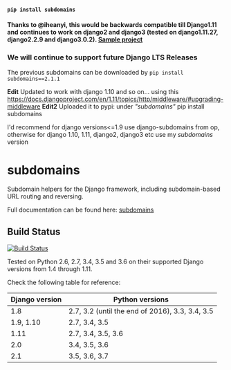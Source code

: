 #### `pip install subdomains`

#### Thanks to @iheanyi, this would be backwards compatible till Django1.11 and continues to work on django2 and django3 (tested on django1.11.27, django2.2.9 and django3.0.2). [Sample project](https://github.com/abe312/testing-subdomains)

### We will continue to support future Django LTS Releases

The previous subdomains can be downloaded by `pip install subdomains==2.1.1`

**Edit** Updated to work with django 1.10 and so on... using this <https://docs.djangoproject.com/en/1.11/topics/http/middleware/#upgrading-middleware> **Edit2** Uploaded it to pypi: under _"subdomains"_ pip install subdomains

I'd recommend for django versions<=1.9 use django-subdomains from op, otherwise for django 1.10, 1.11, django2, django3 etc use my _subdomains_ version

# subdomains

Subdomain helpers for the Django framework, including subdomain-based URL routing and reversing.

Full documentation can be found here: [subdomains](http://subdomains.readthedocs.org/)

## Build Status

[![Build Status](https://travis-ci.org/abe312/django-subdomains.svg?branch=master)](https://travis-ci.org/abe312/django-subdomains)

Tested on Python 2.6, 2.7, 3.4, 3.5 and 3.6 on their supported Django versions from 1.4 through 1.11.

Check the following table for reference:

| Django version | Python versions                                 |
| -------------- | ----------------------------------------------- |
| 1.8            | 2.7, 3.2 (until the end of 2016), 3.3, 3.4, 3.5 |
| 1.9, 1.10      | 2.7, 3.4, 3.5                                   |
| 1.11           | 2.7, 3.4, 3.5, 3.6                              |
| 2.0            | 3.4, 3.5, 3.6                                   |
| 2.1            | 3.5, 3.6, 3.7                                   |
